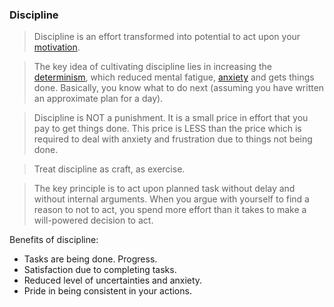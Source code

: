 ### Discipline

> Discipline is an effort transformed into potential to act upon your [motivation](motivation.md).

> The key idea of cultivating discipline lies in increasing the [determinism](determinism.md), which reduced mental fatigue, [anxiety](anxiety.md) and gets things done. Basically, you know what to do next (assuming you have written an approximate plan for a day).

> Discipline is NOT a punishment. It is a small price in effort that you pay to get things done. This price is LESS than the price which is required to deal with anxiety and frustration due to things not being done.

> Treat discipline as craft, as exercise.

> The key principle is to act upon planned task without delay and without internal arguments. When you argue with yourself to find a reason to not to act, you spend more effort than it takes to make a will-powered decision to act.

Benefits of discipline:
- Tasks are being done. Progress.
- Satisfaction due to completing tasks.
- Reduced level of uncertainties and anxiety.
- Pride in being consistent in your actions.
